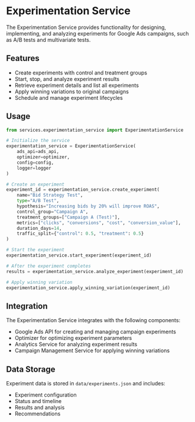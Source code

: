 # Experimentation Service

The Experimentation Service provides functionality for designing, implementing, and analyzing experiments for Google Ads campaigns, such as A/B tests and multivariate tests.

## Features

- Create experiments with control and treatment groups
- Start, stop, and analyze experiment results
- Retrieve experiment details and list all experiments
- Apply winning variations to original campaigns
- Schedule and manage experiment lifecycles

## Usage

```python
from services.experimentation_service import ExperimentationService

# Initialize the service
experimentation_service = ExperimentationService(
    ads_api=ads_api,
    optimizer=optimizer,
    config=config,
    logger=logger
)

# Create an experiment
experiment_id = experimentation_service.create_experiment(
    name="Bid Strategy Test",
    type="A/B Test",
    hypothesis="Increasing bids by 20% will improve ROAS",
    control_group="Campaign A",
    treatment_groups=["Campaign A (Test)"],
    metrics=["clicks", "conversions", "cost", "conversion_value"],
    duration_days=14,
    traffic_split={"control": 0.5, "treatment": 0.5}
)

# Start the experiment
experimentation_service.start_experiment(experiment_id)

# After the experiment completes
results = experimentation_service.analyze_experiment(experiment_id)

# Apply winning variation
experimentation_service.apply_winning_variation(experiment_id)
```

## Integration

The Experimentation Service integrates with the following components:

- Google Ads API for creating and managing campaign experiments
- Optimizer for optimizing experiment parameters
- Analytics Service for analyzing experiment results
- Campaign Management Service for applying winning variations

## Data Storage

Experiment data is stored in `data/experiments.json` and includes:
- Experiment configuration
- Status and timeline
- Results and analysis
- Recommendations 